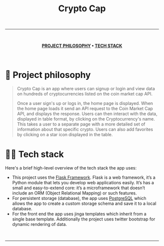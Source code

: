 
<div align='center'>
  <h1>Crypto Cap </h1>
</div>

<br />

---
<br />

<div align="center">

**[PROJECT PHILOSOPHY](https://github.com/Alex-Reitz/Crypto-Cap#-project-philosophy) • 
[TECH STACK](https://github.com/Alex-Reitz/Crypto-Cap#-tech-stack)**
</div>

<br />

# 🧐 Project philosophy

> Crypto Cap is an app where users can signup or login and view data on hundreds of cryptocurrencies listed on the coin market cap API. 
> 
> Once a user sign's up or logs in, the home page is displayed. When the home page loads it send an API request to the Coin Market Cap API, and displays the response. Users can then interact with the data, displayed in table format, by clicking on the Cryptocurrency's name. This takes a user to a separate page with a more detailed set of information about that specific crypto. Users can also add favorites by clicking on a star icon displayed in the table. 


# 👨‍💻 Tech stack

Here's a brief high-level overview of the tech stack the app uses:

- This project uses the [Flask Framework](https://flask.palletsprojects.com/en/2.0.x/). Flask is a web framework, it’s a Python module that lets you develop web applications easily. It’s has a small and easy-to-extend core: it’s a microframework that doesn’t include an ORM (Object Relational Mapping) or such features.
- For persistent storage (database), the app uses [PostgreSQL](https://www.postgresql.org/) which allows the app to create a custom storage schema and save it to a local database.
- For the front end the app uses jinga templates which inherit from a single base template. Additionally the project uses twitter bootstrap for dynamic rendering of data.
<br />

---

<br />



